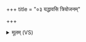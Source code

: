 +++
title = "०३ यद्धावसि त्रियोजनम्"

+++
<details><summary>मूलम् (VS)</summary>

यद्धाव॑सि त्रियोज॒नं प॑ञ्चयोज॒नमाश्वि॑नम्। तत॒स्त्वं पुन॒राय॑सि पु॒त्राणां॑ नो असः पि॒ता ॥
</details>